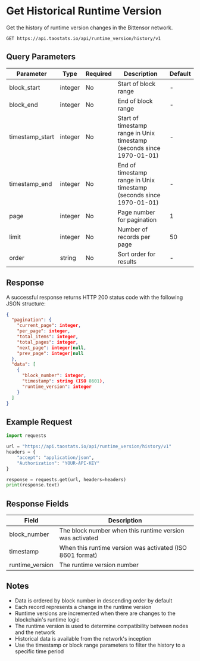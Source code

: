 # Get Historical Runtime Version

Get the history of runtime version changes in the Bittensor network.

```
GET https://api.taostats.io/api/runtime_version/history/v1
```

## Query Parameters

| Parameter | Type | Required | Description | Default |
|-----------|------|----------|-------------|---------|
| block_start | integer | No | Start of block range | - |
| block_end | integer | No | End of block range | - |
| timestamp_start | integer | No | Start of timestamp range in Unix timestamp (seconds since 1970-01-01) | - |
| timestamp_end | integer | No | End of timestamp range in Unix timestamp (seconds since 1970-01-01) | - |
| page | integer | No | Page number for pagination | 1 |
| limit | integer | No | Number of records per page | 50 |
| order | string | No | Sort order for results | - |

## Response

A successful response returns HTTP 200 status code with the following JSON structure:

```json
{
  "pagination": {
    "current_page": integer,
    "per_page": integer,
    "total_items": integer,
    "total_pages": integer,
    "next_page": integer|null,
    "prev_page": integer|null
  },
  "data": [
    {
      "block_number": integer,
      "timestamp": string (ISO 8601),
      "runtime_version": integer
    }
  ]
}
```

## Example Request

```python
import requests

url = "https://api.taostats.io/api/runtime_version/history/v1"
headers = {
    "accept": "application/json",
    "Authorization": "YOUR-API-KEY"
}

response = requests.get(url, headers=headers)
print(response.text)
```

## Response Fields

| Field | Description |
|-------|-------------|
| block_number | The block number when this runtime version was activated |
| timestamp | When this runtime version was activated (ISO 8601 format) |
| runtime_version | The runtime version number |

## Notes

- Data is ordered by block number in descending order by default
- Each record represents a change in the runtime version
- Runtime versions are incremented when there are changes to the blockchain's runtime logic
- The runtime version is used to determine compatibility between nodes and the network
- Historical data is available from the network's inception
- Use the timestamp or block range parameters to filter the history to a specific time period 